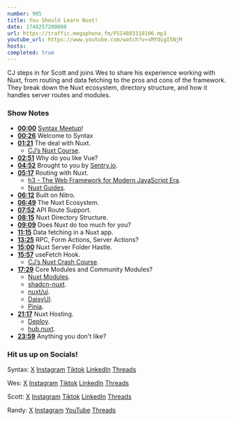 ```yaml
---
number: 905
title: You Should Learn Nuxt!
date: 1748257200000
url: https://traffic.megaphone.fm/FSI4803318106.mp3
youtube_url: https://www.youtube.com/watch?v=sMYOigI5NjM
hosts: 
completed: true
---
```

	
CJ steps in for Scott and joins Wes to share his experience working with Nuxt, from routing and data fetching to the pros and cons of the framework. They break down the Nuxt ecosystem, directory structure, and how it handles server routes and modules.

### Show Notes

* **[00:00](#t=00:00)** [Syntax Meetup](https://syntax.fm/meetup)!
* **[00:26](#t=00:26)** Welcome to Syntax
* **[01:21](#t=01:21)** The deal with Nuxt.
  * [CJ’s Nuxt Course](https://www.youtube.com/watch?v=DK93dqmJJYg).
* **[02:51](#t=02:51)** Why do you like Vue?
* **[04:52](#t=04:52)** Brought to you by [Sentry.io](https://sentry.io/syntax).
* **[05:17](#t=05:17)** Routing with Nuxt.
  * [h3 - The Web Framework for Modern JavaScript Era](https://v1.h3.dev/).
  * [Nuxt Guides](https://nuxt.com/docs/guide).
* **[06:12](#t=06:12)** Built on Nitro.
* **[06:49](#t=06:49)** The Nuxt Ecosystem.
* **[07:52](#t=07:52)** API Route Support.
* **[08:15](#t=08:15)** Nuxt Directory Structure.
* **[09:09](#t=09:09)** Does Nuxt do too much for you?
* **[11:15](#t=11:15)** Data fetching in a Nuxt app.
* **[13:25](#t=13:25)** RPC, Form Actions, Server Actions?
* **[15:00](#t=15:00)** Nuxt Server Folder Hastle.
* **[15:57](#t=15:57)** useFetch Hook.
  * [CJ’s Nuxt Crash Course](https://www.youtube.com/watch?v=RhZZ0whiuT8).
* **[17:29](#t=17:29)** Core Modules and Community Modules?
  * [Nuxt Modules](https://nuxt.com/modules).
  * [shadcn-nuxt](https://nuxt.com/modules/shadcn).
  * [nuxt/ui](https://nuxt.com/modules/ui).
  * [DaisyUI](https://daisyui.com/).
  * [Pinia](https://pinia.vuejs.org/ssr/nuxt.html).
* **[21:17](#t=21:17)** Nuxt Hosting.
  * [Deploy](https://nuxt.com/deploy).
  * [hub.nuxt](https://hub.nuxt.com/).
* **[23:59](#t=23:59)** Anything you don't like?

### Hit us up on Socials!

Syntax: [X](https://twitter.com/syntaxfm) [Instagram](https://www.instagram.com/syntax_fm/) [Tiktok](https://www.tiktok.com/@syntaxfm) [LinkedIn](https://www.linkedin.com/company/96077407/admin/feed/posts/) [Threads](https://www.threads.net/@syntax_fm)

Wes: [X](https://twitter.com/wesbos) [Instagram](https://www.instagram.com/wesbos/) [Tiktok](https://www.tiktok.com/@wesbos) [LinkedIn](https://www.linkedin.com/in/wesbos/) [Threads](https://www.threads.net/@wesbos)

Scott: [X](https://twitter.com/stolinski) [Instagram](https://www.instagram.com/stolinski/) [Tiktok](https://www.tiktok.com/@stolinski) [LinkedIn](https://www.linkedin.com/in/stolinski/) [Threads](https://www.threads.net/@stolinski)

Randy: [X](https://twitter.com/randyrektor) [Instagram](https://www.instagram.com/randyrektor/) [YouTube](https://www.youtube.com/@randyrektor) [Threads](https://www.threads.net/@randyrektor)
